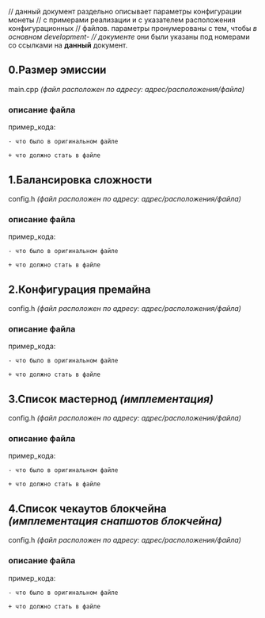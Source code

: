 // данный документ раздельно описывает параметры конфигурации монеты
// с примерами реализации и с указателем расположения конфигурационных
// файлов. параметры пронумерованы с тем, чтобы *в основном development-
// документе* они были указаны под номерами со ссылками на **данный** документ.




0.Размер эмиссии
-----------------

  main.cpp *(файл расположен по адресу: адрес/расположения/файла)*
  
  
### описание файла


  пример_кода:
  
  `- что было в оригинальном файле`
  
  `+ что должно стать в файле`
  
  
  
  
1.Балансировка сложности
----------------------

  config.h *(файл расположен по адресу: адрес/расположения/файла)*
  
  
### описание файла


  пример_кода:
  
  `- что было в оригинальном файле`
  
  `+ что должно стать в файле`



2.Конфигурация премайна
---------------------

  config.h *(файл расположен по адресу: адрес/расположения/файла)*
  
  
### описание файла


  пример_кода:
  
  `- что было в оригинальном файле`
  
  `+ что должно стать в файле`
  
  
  
3.Список мастернод *(имплементация)*
------------------------------------

  config.h *(файл расположен по адресу: адрес/расположения/файла)*
  
  
### описание файла


  пример_кода:
  
  `- что было в оригинальном файле`
  
  `+ что должно стать в файле`
  
  
  
4.Список чекаутов блокчейна *(имплементация снапшотов блокчейна)*
----------------------

  config.h *(файл расположен по адресу: адрес/расположения/файла)*
  
  
### описание файла


  пример_кода:
  
  `- что было в оригинальном файле`
  
  `+ что должно стать в файле`
  
  
